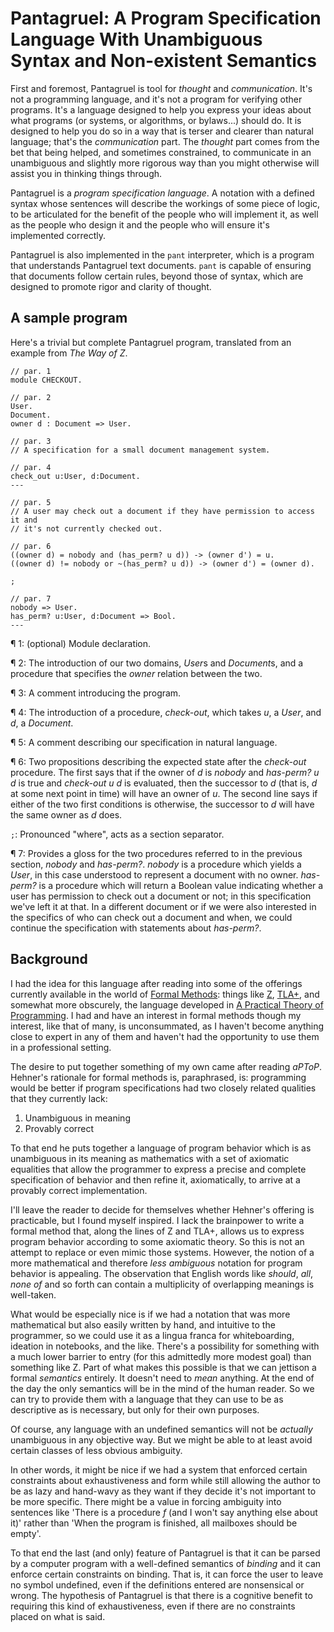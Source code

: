 # Pantagruel: A Program Specification Language With Unambiguous Syntax and Non-existent Semantics

First and foremost, Pantagruel is tool for *thought* and *communication*. It's
not a programming language, and it's not a program for verifying other
programs. It's a language designed to help you express your ideas about what
programs (or systems, or algorithms, or bylaws...) should do. It is designed to
help you do so in a way that is terser and clearer than natural language;
that's the *communication* part. The *thought* part comes from the bet that
being helped, and sometimes constrained, to communicate in an unambiguous and
slightly more rigorous way than you might otherwise will assist you in thinking
things through.

Pantagruel is a *program specification language*. A notation with a defined
syntax whose sentences will describe the workings of some piece of logic, to be
articulated for the benefit of the people who will implement it, as well as the
people who design it and the people who will ensure it's implemented correctly.

Pantagruel is also implemented in the `pant` interpreter, which is a program
that understands Pantagruel text documents. `pant` is capable of ensuring that
documents follow certain rules, beyond those of syntax, which are designed to
promote rigor and clarity of thought.

## A sample program

Here's a trivial but complete Pantagruel program, translated from an example
from *The Way of Z*.

```pantagruel
// par. 1
module CHECKOUT.

// par. 2
User.
Document.
owner d : Document => User.

// par. 3
// A specification for a small document management system.

// par. 4
check_out u:User, d:Document.
---

// par. 5
// A user may check out a document if they have permission to access it and
// it's not currently checked out.

// par. 6
((owner d) = nobody and (has_perm? u d)) -> (owner d') = u.
((owner d) != nobody or ~(has_perm? u d)) -> (owner d') = (owner d).

;

// par. 7
nobody => User.
has_perm? u:User, d:Document => Bool.
---
```

¶ 1: (optional) Module declaration.

¶ 2: The introduction of our two domains, *User*s and *Document*s, and a
procedure that specifies the *owner* relation between the two.

¶ 3: A comment introducing the program.

¶ 4: The introduction of a procedure, *check-out*, which takes *u*,
a *User*, and *d*, a *Document*.

¶ 5: A comment describing our specification in natural language.

¶ 6: Two propositions describing the expected state after the
*check-out* procedure. The first says that if the owner of *d* is
*nobody* and *has-perm? u d* is true and *check-out u d* is evaluated,
then the successor to *d* (that is, *d* at some next point in time) will
have an owner of *u*. The second line says if either of the two first
conditions is otherwise, the successor to *d* will have the same owner
as *d* does.

`;`: Pronounced "where", acts as a section separator.

¶ 7: Provides a gloss for the two procedures referred to in the previous
section, *nobody* and *has-perm?*. *nobody* is a procedure which yields a
*User*, in this case understood to represent a document with no owner.
*has-perm?* is a procedure which will return a Boolean value indicating whether
a user has permission to check out a document or not; in this specification
we've left it at that. In a different document or if we were also interested in
the specifics of who can check out a document and when, we could continue the
specification with statements about *has-perm?*.

## Background

I had the idea for this language after reading into some of the offerings
currently available in the world of [Formal Methods][FM]: things like [Z],
[TLA+], and somewhat more obscurely, the language developed in [A Practical
Theory of Programming][practheo]. I had and have an interest in formal methods
though my interest, like that of many, is unconsummated, as I haven't become
anything close to expert in any of them and haven't had the opportunity to use
them in a professional setting.

[FM]: https://users.ece.cmu.edu/~koopman/des_s99/formal_methods/
[Z]: https://staff.washington.edu/jon/z-book/index.html
[TLA+]: http://lamport.azurewebsites.net/tla/tla.html
[practheo]: http://www.cs.toronto.edu/~hehner/aPToP/

The desire to put together something of my own came after reading *aPToP*.
Hehner's rationale for formal methods is, paraphrased, is: programming would be
better if program specifications had two closely related qualities that they
currently lack:

1. Unambiguous in meaning
2. Provably correct

To that end he puts together a language of program behavior which is as
unambiguous in its meaning as mathematics with a set of axiomatic equalities
that allow the programmer to express a precise and complete specification of
behavior and then refine it, axiomatically, to arrive at a provably correct
implementation.

I'll leave the reader to decide for themselves whether Hehner's offering is
practicable, but I found myself inspired. I lack the brainpower to write a
formal method that, along the lines of Z and TLA+, allows us to express program
behavior according to some axiomatic theory. So this is not an attempt to
replace or even mimic those systems. However, the notion of a more mathematical
and therefore *less ambiguous* notation for program behavior is appealing. The
observation that English words like *should*, *all*, *none of* and so forth can
contain a multiplicity of overlapping meanings is well-taken.

What would be especially nice is if we had a notation that was more
mathematical but also easily written by hand, and intuitive to the programmer,
so we could use it as a lingua franca for whiteboarding, ideation in notebooks,
and the like. There's a possibility for something with a much lower barrier to
entry (for this admittedly more modest goal) than something like Z. Part of
what makes this possible is that we can jettison a formal *semantics* entirely.
It doesn't need to *mean* anything. At the end of the day the only semantics
will be in the mind of the human reader. So we can try to provide them with a
language that they can use to be as descriptive as is necessary, but only for
their own purposes.

Of course, any language with an undefined semantics will not be *actually*
unambiguous in any objective way. But we might be able to at least avoid
certain classes of less obvious ambiguity.

In other words, it might be nice if we had a system that enforced certain
constraints about exhaustiveness and form while still allowing the author to be
as lazy and hand-wavy as they want if they decide it's not important to be more
specific. There might be a value in forcing ambiguity into sentences like
'There is a procedure *f* (and I won't say anything else about it)' rather than
'When the program is finished, all mailboxes should be empty'.

To that end the last (and only) feature of Pantagruel is that it can be parsed
by a computer program with a well-defined semantics of *binding* and it can
enforce certain constraints on binding. That is, it can force the user to leave
no symbol undefined, even if the definitions entered are nonsensical or wrong.
The hypothesis of Pantagruel is that there is a cognitive benefit to requiring
this kind of exhaustiveness, even if there are no constraints placed on what is
said.
